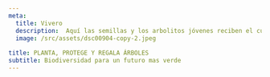 ```yaml
---
meta:
  title: Vivero
  description:  Aquí las semillas y los arbolitos jóvenes reciben el cuidado y la atención que necesitan para prosperar.
  image: /src/assets/dsc00904-copy-2.jpeg
  
title: PLANTA, PROTEGE Y REGALA ÁRBOLES
subtitle: Biodiversidad para un futuro mas verde
---
```

